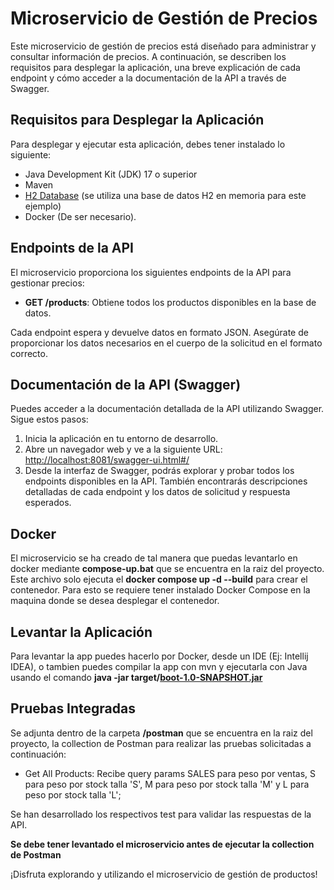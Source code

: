 # Microservicio de Gestión de Precios

Este microservicio de gestión de precios está diseñado para administrar y consultar información de precios. A continuación, se describen los requisitos para desplegar la aplicación, una breve explicación de cada endpoint y cómo acceder a la documentación de la API a través de Swagger.

## Requisitos para Desplegar la Aplicación

Para desplegar y ejecutar esta aplicación, debes tener instalado lo siguiente:

- Java Development Kit (JDK) 17 o superior
- Maven
- [H2 Database](https://www.h2database.com) (se utiliza una base de datos H2 en memoria para este ejemplo)
- Docker (De ser necesario).

## Endpoints de la API

El microservicio proporciona los siguientes endpoints de la API para gestionar precios:

- **GET /products**: Obtiene todos los productos disponibles en la base de datos.

Cada endpoint espera y devuelve datos en formato JSON. Asegúrate de proporcionar los datos necesarios en el cuerpo de la solicitud en el formato correcto.

## Documentación de la API (Swagger)

Puedes acceder a la documentación detallada de la API utilizando Swagger. Sigue estos pasos:

1. Inicia la aplicación en tu entorno de desarrollo.
2. Abre un navegador web y ve a la siguiente URL: [http://localhost:8081/swagger-ui.html#/](http://localhost:8081/swagger-ui.html#/)
3. Desde la interfaz de Swagger, podrás explorar y probar todos los endpoints disponibles en la API. También encontrarás descripciones detalladas de cada endpoint y los datos de solicitud y respuesta esperados.

## Docker

El microservicio se ha creado de tal manera que puedas levantarlo en docker mediante **compose-up.bat** que se encuentra en la raiz del proyecto. Este archivo solo ejecuta el **docker compose up -d --build** para crear el contenedor. Para esto se requiere tener instalado Docker Compose en la maquina donde se desea desplegar el contenedor.

## Levantar la Aplicación

Para levantar la app puedes hacerlo por Docker, desde un IDE (Ej: Intellij IDEA), o tambien puedes compilar la app con mvn y ejecutarla con Java usando el comando **java -jar target/[boot-1.0-SNAPSHOT.jar](target%2Fboot-1.0-SNAPSHOT.jar)**

## Pruebas Integradas

Se adjunta dentro de la carpeta **/postman** que se encuentra en la raiz del proyecto, la collection de Postman para realizar las pruebas solicitadas a continuación:

- Get All Products: Recibe query params SALES para peso por ventas, S para peso por stock talla 'S', M para peso por stock talla 'M' y L para peso por stock talla 'L';

Se han desarrollado los respectivos test para validar las respuestas de la API.

**Se debe tener levantado el microservicio antes de ejecutar la collection de Postman**


¡Disfruta explorando y utilizando el microservicio de gestión de productos!    
   
